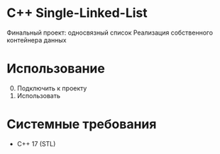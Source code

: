# C++ Single-Linked-List
Финальный проект: односвязный список
Реализация собственного контейнера данных

# Использование
0. Подключить к проекту
1. Использовать

# Системные требования
- C++ 17 (STL)
